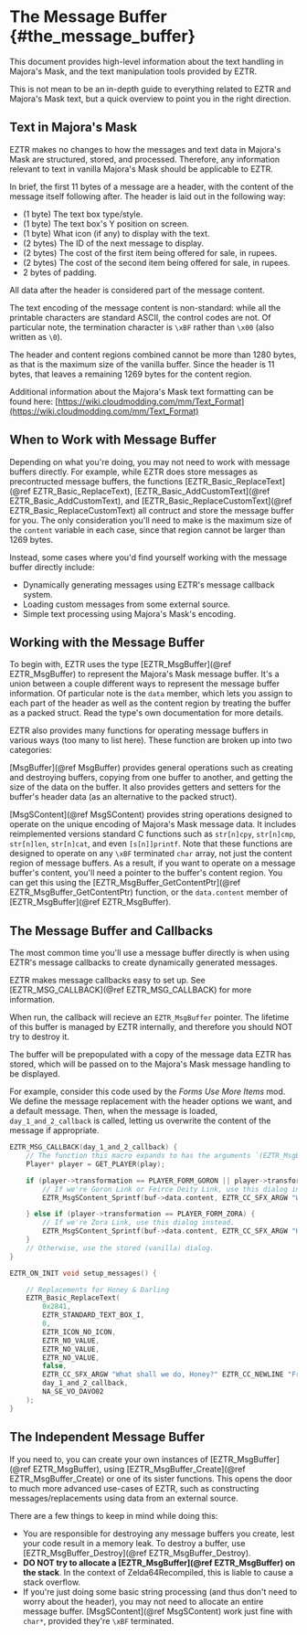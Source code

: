 # The Message Buffer {#the_message_buffer}

This document provides high-level information about the text handling in Majora's Mask, and the text manipulation tools provided by EZTR.

This is not mean to be an in-depth guide to everything related to EZTR and Majora's Mask text, but a quick overview to point you in the right direction.

## Text in Majora's Mask

EZTR makes no changes to how the messages and text data in Majora's Mask are structured, stored, and processed. Therefore, any information relevant
to text in vanilla Majora's Mask should be applicable to EZTR.

In brief, the first 11 bytes of a message are a header, with the content of the message itself following after. The header is laid out in the following way:

* (1 byte) The text box type/style.
* (1 byte) The text box's Y position on screen.
* (1 byte) What icon (if any) to display with the text.
* (2 bytes) The ID of the next message to display.
* (2 bytes) The cost of the first item being offered for sale, in rupees.
* (2 bytes) The cost of the second item being offered for sale, in rupees.
* 2 bytes of padding.

All data after the header is considered part of the message content.

The text encoding of the message content is non-standard: while all the printable characters are standard ASCII, the control codes are not. Of particular note, the termination character is `\xBF` rather than `\x00` (also written as `\0`).

The header and content regions combined cannot be more than 1280 bytes, as that is the maximum size of the vanilla buffer. Since the header is 11 bytes,
that leaves a remaining 1269 bytes for the content region.

Additional information about the Majora's Mask text formatting can be found here: [https://wiki.cloudmodding.com/mm/Text_Format](https://wiki.cloudmodding.com/mm/Text_Format)

## When to Work with Message Buffer

Depending on what you're doing, you may not need to work with message buffers directly. For example, while EZTR does store messages as precontructed message
buffers, the functions [EZTR_Basic_ReplaceText](@ref EZTR_Basic_ReplaceText), [EZTR_Basic_AddCustomText](@ref EZTR_Basic_AddCustomText), and [EZTR_Basic_ReplaceCustomText](@ref EZTR_Basic_ReplaceCustomText) all contruct and store the message buffer for you. The only consideration you'll need to make is the maximum size of the `content` variable in each case, since that region cannot be larger than 1269 bytes.

Instead, some cases where you'd find yourself working with the message buffer directly include:

* Dynamically generating messages using EZTR's message callback system.
* Loading custom messages from some external source.
* Simple text processing using Majora's Mask's encoding.

## Working with the Message Buffer

To begin with, EZTR uses the type [EZTR_MsgBuffer](@ref EZTR_MsgBuffer) to represent the Majora's Mask message buffer. It's a union between a couple
different ways to represent the message buffer information. Of particular note is the `data` member, which lets you assign to each part of the header
as well as the content region by treating the buffer as a packed struct. Read the type's own documentation for more details.

EZTR also provides many functions for operating message buffers in various ways (too many to list here). These function are broken up into two categories:

[MsgBuffer](@ref MsgBuffer) provides general operations such as creating and destroying buffers, copying from one buffer to another, and getting the size of the data on the buffer. It also provides getters and setters for the buffer's header data (as an alternative to the packed struct).

[MsgSContent](@ref MsgSContent) provides string operations designed to operate on the unique encoding of Majora's Mask message data. It includes
reimplemented versions standard C functions such as `str[n]cpy`, `str[n]cmp`, `str[n]len`, `str[n]cat`, and even `[s[n]]printf`. Note that
these functions are designed to operate on any `\xBF` terminated `char` array, not just the content region of message buffers. As a result,
if you want to operate on a message buffer's content, you'll need a pointer to the buffer's content region. You can get this using the
[EZTR_MsgBuffer_GetContentPtr](@ref EZTR_MsgBuffer_GetContentPtr) function, or the `data.content` member of [EZTR_MsgBuffer](@ref EZTR_MsgBuffer).

## The Message Buffer and Callbacks

The most common time you'll use a message buffer directly is when using EZTR's message callbacks to create dynamically generated messages.

EZTR makes message callbacks easy to set up. See [EZTR_MSG_CALLBACK](@ref EZTR_MSG_CALLBACK) for more information.

When run, the callback will recieve an `EZTR_MsgBuffer` pointer. The lifetime of this buffer is managed by EZTR internally, and therefore
you should NOT try to destroy it.

The buffer will be prepopulated with a copy of the message data EZTR has stored, which will be passed on to the Majora's Mask message handling
to be displayed.

For example, consider this code used by the *Forms Use More Items* mod. We define the message replacement with the header options we want, and
a default message. Then, when the message is loaded, `day_1_and_2_callback` is called, letting us overwrite the content of the message if appropriate.

```C
EZTR_MSG_CALLBACK(day_1_and_2_callback) {
    // The function this macro expands to has the arguments `(EZTR_MsgBuffer* buf, u16 textId, PlayState* play)`.
    Player* player = GET_PLAYER(play);

    if (player->transformation == PLAYER_FORM_GORON || player->transformation == PLAYER_FORM_FIERCE_DEITY) {
        // If we're Goron Link or Feirce Deity Link, use this dialog instead.
        EZTR_MsgSContent_Sprintf(buf->data.content, EZTR_CC_SFX_ARGW "What shall we do, Honey?" EZTR_CC_NEWLINE "From what I can see, he's too" EZTR_CC_NEWLINE "heavy for the platform to support." EZTR_CC_EVENT EZTR_CC_END, NA_SE_VO_DAVO02);

    } else if (player->transformation == PLAYER_FORM_ZORA) {
        // If we're Zora Link, use this dialog instead.
        EZTR_MsgSContent_Sprintf(buf->data.content, EZTR_CC_SFX_ARGW "He's a celebrity, Honey." EZTR_CC_NEWLINE "You wouldn't want me to think" EZTR_CC_NEWLINE "I have competiton, do you?" EZTR_CC_EVENT EZTR_CC_END, NA_SE_VO_DAVO02);
    } 
    // Otherwise, use the stored (vanilla) dialog.
}

EZTR_ON_INIT void setup_messages() {

    // Replacements for Honey & Darling
    EZTR_Basic_ReplaceText(
        0x2841,
        EZTR_STANDARD_TEXT_BOX_I,
        0,
        EZTR_ICON_NO_ICON,
        EZTR_NO_VALUE,
        EZTR_NO_VALUE,
        EZTR_NO_VALUE,
        false,
        EZTR_CC_SFX_ARGW "What shall we do, Honey?" EZTR_CC_NEWLINE "From what I can see, he doesn't" EZTR_CC_NEWLINE "seem to be able to carry " EZTR_CC_COLOR_RED "bombs" EZTR_CC_COLOR_DEFAULT "." EZTR_CC_EVENT EZTR_CC_END,
        day_1_and_2_callback,
        NA_SE_VO_DAVO02
    );
}
```

## The Independent Message Buffer

If you need to, you can create your own instances of [EZTR_MsgBuffer](@ref EZTR_MsgBuffer), using [EZTR_MsgBuffer_Create](@ref EZTR_MsgBuffer_Create)
or one of its sister functions. This opens the door to much more advanced use-cases of EZTR, such as constructing messages/replacements using data from an external source.

There are a few things to keep in mind while doing this:

* You are responsible for destroying any message buffers you create, lest your code result in a memory leak. To destroy a buffer, use [EZTR_MsgBuffer_Destroy](@ref EZTR_MsgBuffer_Destroy).
* **DO NOT try to allocate a [EZTR_MsgBuffer](@ref EZTR_MsgBuffer) on the stack**. In the context of Zelda64Recompiled, this is liable to cause a stack overflow.
* If you're just doing some basic string processing (and thus don't need to worry about the header), you may not need to allocate an entire message buffer. [MsgSContent](@ref MsgSContent) work just fine with `char*`, provided they're `\xBF` terminated.
